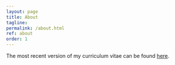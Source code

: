 ```yaml
---
layout: page
title: About
tagline:
permalink: /about.html
ref: about
order: 1
---
```



The most recent version of my curriculum vitae can be found [here](https://drive.google.com/file/d/134emuguxHSz6yPu1IkOgtPcEfeFWahgq/view?usp=share_link).